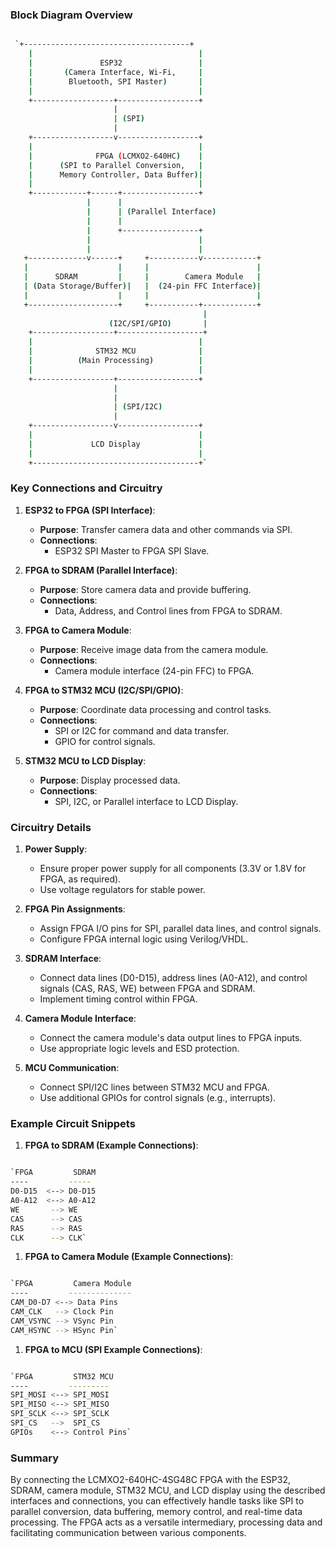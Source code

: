 ### Block Diagram Overview

```sh

 `+-------------------------------------+
    |                                     |
    |               ESP32                 |
    |       (Camera Interface, Wi-Fi,     |
    |        Bluetooth, SPI Master)       |
    |                                     |
    +------------------+------------------+
                       |
                       | (SPI)
                       |
    +------------------v------------------+
    |                                     |
    |              FPGA (LCMXO2-640HC)    |
    |      (SPI to Parallel Conversion,   |
    |      Memory Controller, Data Buffer)|
    |                                     |
    +------------+------+-----------------+
                 |      |
                 |      | (Parallel Interface)
                 |      |
                 |      +-----------------+
                 |                        |
                 |                        |
   +-------------v------+     +-----------v------------+
   |                    |     |                        |
   |      SDRAM         |     |        Camera Module   |
   | (Data Storage/Buffer)|   |  (24-pin FFC Interface)|
   |                    |     |                        |
   +--------------------+     +-----------+------------+
                                           |
                      (I2C/SPI/GPIO)       |
    +------------------+-------------------+
    |                                     |
    |              STM32 MCU              |
    |          (Main Processing)          |
    |                                     |
    +------------------+------------------+
                       |
                       |
                       | (SPI/I2C)
                       |
    +------------------v------------------+
    |                                     |
    |             LCD Display             |
    |                                     |
    +-------------------------------------+`

```

### Key Connections and Circuitry

1.  **ESP32 to FPGA (SPI Interface)**:

    -   **Purpose**: Transfer camera data and other commands via SPI.
    -   **Connections**:
        -   ESP32 SPI Master to FPGA SPI Slave.
2.  **FPGA to SDRAM (Parallel Interface)**:

    -   **Purpose**: Store camera data and provide buffering.
    -   **Connections**:
        -   Data, Address, and Control lines from FPGA to SDRAM.
3.  **FPGA to Camera Module**:

    -   **Purpose**: Receive image data from the camera module.
    -   **Connections**:
        -   Camera module interface (24-pin FFC) to FPGA.
4.  **FPGA to STM32 MCU (I2C/SPI/GPIO)**:

    -   **Purpose**: Coordinate data processing and control tasks.
    -   **Connections**:
        -   SPI or I2C for command and data transfer.
        -   GPIO for control signals.
5.  **STM32 MCU to LCD Display**:

    -   **Purpose**: Display processed data.
    -   **Connections**:
        -   SPI, I2C, or Parallel interface to LCD Display.

### Circuitry Details

1.  **Power Supply**:

    -   Ensure proper power supply for all components (3.3V or 1.8V for FPGA, as required).
    -   Use voltage regulators for stable power.
2.  **FPGA Pin Assignments**:

    -   Assign FPGA I/O pins for SPI, parallel data lines, and control signals.
    -   Configure FPGA internal logic using Verilog/VHDL.
3.  **SDRAM Interface**:

    -   Connect data lines (D0-D15), address lines (A0-A12), and control signals (CAS, RAS, WE) between FPGA and SDRAM.
    -   Implement timing control within FPGA.
4.  **Camera Module Interface**:

    -   Connect the camera module's data output lines to FPGA inputs.
    -   Use appropriate logic levels and ESD protection.
5.  **MCU Communication**:

    -   Connect SPI/I2C lines between STM32 MCU and FPGA.
    -   Use additional GPIOs for control signals (e.g., interrupts).

### Example Circuit Snippets

1.  **FPGA to SDRAM (Example Connections)**:

```sh

`FPGA         SDRAM
----         -----
D0-D15  <--> D0-D15
A0-A12  <--> A0-A12
WE       --> WE
CAS      --> CAS
RAS      --> RAS
CLK      --> CLK`
```

1.  **FPGA to Camera Module (Example Connections)**:

```sh

`FPGA         Camera Module
----         --------------
CAM_D0-D7 <--> Data Pins
CAM_CLK   --> Clock Pin
CAM_VSYNC --> VSync Pin
CAM_HSYNC --> HSync Pin`
```

1.  **FPGA to MCU (SPI Example Connections)**:

```sh

`FPGA         STM32 MCU
----         ---------
SPI_MOSI <--> SPI_MOSI
SPI_MISO <--> SPI_MISO
SPI_SCLK <--> SPI_SCLK
SPI_CS   -->  SPI_CS
GPIOs    <--> Control Pins`
```

### Summary

By connecting the LCMXO2-640HC-4SG48C FPGA with the ESP32, SDRAM, camera module, STM32 MCU, and LCD display using the described interfaces and connections, you can effectively handle tasks like SPI to parallel conversion, data buffering, memory control, and real-time data processing. The FPGA acts as a versatile intermediary, processing data and facilitating communication between various components.
